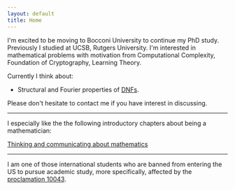 ```yaml
---
layout: default
title: Home
---
```


I'm excited to be moving to Bocconi University to continue my PhD study. Previously I studied at UCSB, Rutgers University. I'm interested in mathematical problems with motivation from Computational Complexity, Foundation of Cryptography, Learning Theory.

Currently I think about:

* Structural and Fourier properties of [DNFs](https://en.wikipedia.org/wiki/Disjunctive_normal_form).
 
Please don't hesitate to contact me if you have interest in discussing.  
  
  
---
  
  
I especially like the the following introductory chapters about being a mathematician:

[Thinking and communicating about mathematics](https://sites.math.rutgers.edu/~saks/300S/Part1.pdf)  

---

I am one of those international students who are banned from entering the US to pursue academic study, more specifically, affected by the [proclamation 10043](https://www.nafsa.org/regulatory-information/proclamation-suspending-entry-chinese-students-and-researchers-connected-prc).





